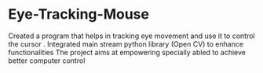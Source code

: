 # Eye-Tracking-Mouse 
Created a program that helps in tracking eye movement and use it to control the cursor .
Integrated main stream python library (Open CV) to enhance functionalities
The project aims at empowering specially abled to achieve better computer control
